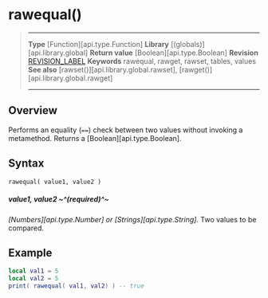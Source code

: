 # rawequal()

> --------------------- ------------------------------------------------------------------------------------------
> __Type__              [Function][api.type.Function]
> __Library__           [(globals)][api.library.global]
> __Return value__      [Boolean][api.type.Boolean]
> __Revision__          [REVISION_LABEL](REVISION_URL)
> __Keywords__          rawequal, rawget, rawset, tables, values
> __See also__          [rawset()][api.library.global.rawset], [rawget()][api.library.global.rawget]
> --------------------- ------------------------------------------------------------------------------------------


## Overview

Performs an equality (`==`) check between two values without invoking a metamethod. Returns a [Boolean][api.type.Boolean].


## Syntax

	rawequal( value1, value2 )

##### value1, value2 ~^(required)^~
_[Numbers][api.type.Number] or [Strings][api.type.String]._ Two values to be compared.


## Example

`````lua
local val1 = 5
local val2 = 5
print( rawequal( val1, val2) ) -- true

`````